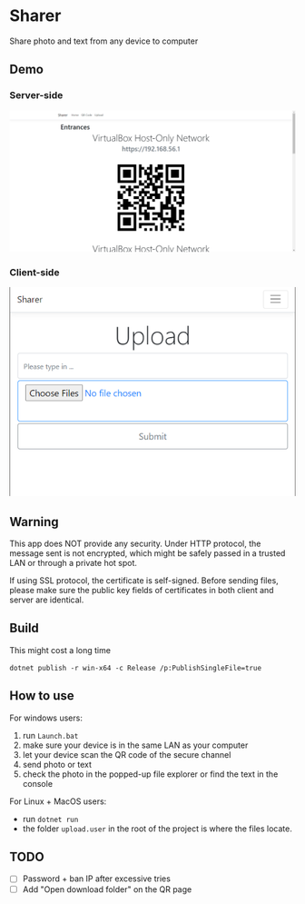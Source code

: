 # Sharer

Share photo and text from any device to computer

## Demo

### Server-side

![](img/demo.showQr.png)

### Client-side

![](img/demo.upload.png)

## Warning

This app does NOT provide any security. Under HTTP protocol, the message sent is not encrypted, which might be safely passed in a trusted LAN or through a private hot spot.

If using SSL protocol, the certificate is self-signed. Before sending files, please make sure the public key fields of certificates in both client and server are identical.

## Build

This might cost a long time

    dotnet publish -r win-x64 -c Release /p:PublishSingleFile=true

## How to use

For windows users:

1. run `Launch.bat`
1. make sure your device is in the same LAN as your computer
1. let your device scan the QR code of the secure channel
1. send photo or text
1. check the photo in the popped-up file explorer or find the text in the console

For Linux + MacOS users:

- run `dotnet run`
- the folder `upload.user` in the root of the project is where the files locate.

## TODO

- [ ] Password + ban IP after excessive tries
- [ ] Add "Open download folder" on the QR page
